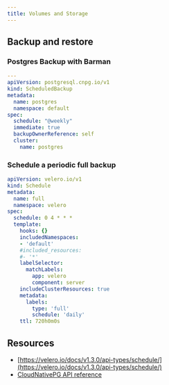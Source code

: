 ```yaml
---
title: Volumes and Storage
---
```


## Backup and restore

### Postgres Backup with Barman

```yaml
---
apiVersion: postgresql.cnpg.io/v1
kind: ScheduledBackup
metadata:
  name: postgres
  namespace: default
spec:
  schedule: "@weekly"
  immediate: true
  backupOwnerReference: self
  cluster:
    name: postgres
```

### Schedule a periodic full backup

```yaml
apiVersion: velero.io/v1
kind: Schedule
metadata:
  name: full
  namespace: velero
spec:
  schedule: 0 4 * * *
  template:
    hooks: {}
    includedNamespaces:
    - 'default'
    #included_resources:
    #- '*'
    labelSelector:
      matchLabels:
        app: velero
        component: server
    includeClusterResources: true
    metadata:
      labels:
        type: 'full'
        schedule: 'daily'
    ttl: 720h0m0s
```

## Resources

+ [https://velero.io/docs/v1.3.0/api-types/schedule/](https://velero.io/docs/v1.3.0/api-types/schedule/)
+ [CloudNativePG API reference](https://cloudnative-pg.io/documentation/1.20/api_reference/)
